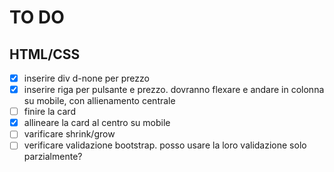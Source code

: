 # TO DO

## HTML/CSS
- [x] inserire div d-none per prezzo
- [x] inserire riga per pulsante e prezzo. dovranno flexare e andare in colonna su mobile, con allienamento centrale
- [ ] finire la card
- [x] allineare la card al centro su mobile
- [ ] varificare shrink/grow
- [ ] verificare validazione bootstrap. posso usare la loro validazione solo parzialmente?